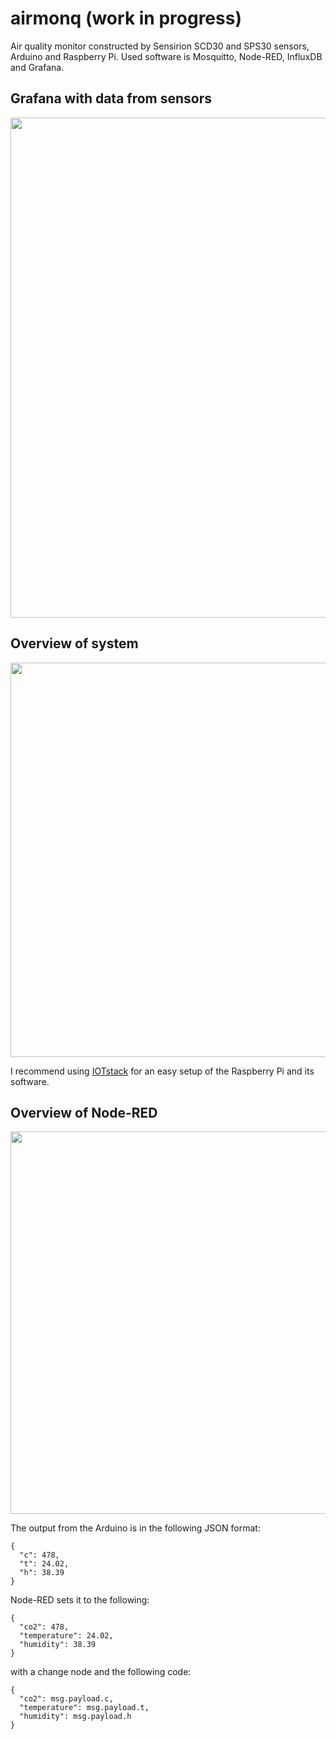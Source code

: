 # airmonq (work in progress)
Air quality monitor constructed by Sensirion SCD30 and SPS30 sensors, Arduino and Raspberry Pi. Used software is Mosquitto, Node-RED, InfluxDB and Grafana.

## Grafana with data from sensors
<img src="https://i.imgur.com/OfrikDk.png" width="800px" height="auto">

## Overview of system
<img src="https://i.imgur.com/0YbnKn8.png" width="631px" height="auto">

I recommend using [IOTstack](https://github.com/SensorsIot/IOTstack) for an easy setup of the Raspberry Pi and its software.

## Overview of Node-RED
<img src="https://i.imgur.com/wC6GP4O.png" width="612px" height="auto">

The output from the Arduino is in the following JSON format:
```
{
  "c": 478,
  "t": 24.02,
  "h": 38.39
}
```
Node-RED sets it to the following:
```
{
  "co2": 478,
  "temperature": 24.02,
  "humidity": 38.39
}
```
with a change node and the following code:
```
{
  "co2": msg.payload.c,
  "temperature": msg.payload.t,
  "humidity": msg.payload.h
}
```
